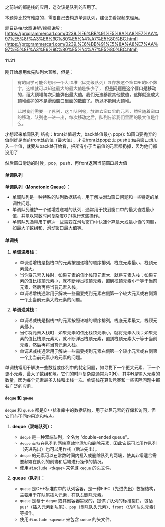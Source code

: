 之前讲的都是栈的应用，这次该是队列的应用了。

本题算比较有难度的，需要自己去构造单调队列，建议先看视频来理解。 

题目链接/文章讲解/视频讲解：[https://programmercarl.com/0239.%E6%BB%91%E5%8A%A8%E7%AA%97%E5%8F%A3%E6%9C%80%E5%A4%A7%E5%80%BC.html](https://programmercarl.com/0239.%E6%BB%91%E5%8A%A8%E7%AA%97%E5%8F%A3%E6%9C%80%E5%A4%A7%E5%80%BC.html)

#### 11.21
刚开始想用优先队列大顶堆，但是：

>有的同学可能会想用一个大顶堆（优先级队列）来存放这个窗口里的k个数字，这样就可以知道最大的最大值是多少了， **但是问题是这个窗口是移动的，而大顶堆每次只能弹出最大值，我们无法移除其他数值，这样就造成大顶堆维护的不是滑动窗口里面的数值了。所以不能用大顶堆。**
>
>此时我们需要一个队列，这个队列呢，放进去窗口里的元素，然后随着窗口的移动，队列也一进一出，每次移动之后，队列告诉我们里面的最大值是什么。

才想起来单调队列
结构：front处值最大，back处值最小
pop(): 如窗口要抛弃的值刚好是当前front处的值（最大值），才把front处pop出去
push():如果窗口想加入一个值，就要从back处开始看，把所有小于当前值的元素都扔掉，因为他们都没用了

然后窗口滑动的时候，pop，push，再front返回当前窗口最大值

#### 单调队列
**单调队列（Monotonic Queue）：**
- 单调队列是一种特殊的队列数据结构，用于解决滑动窗口问题和一些特定的单调性问题。
- 单调队列维护一个递增或递减的队列，通常用于找到窗口中的最大值或最小值，并能以常数时间复杂度O(1)执行这些操作。
- 单调队列通常用于解决一些需要在滑动窗口中快速计算最大或最小值的问题，如最大子数组和、滑动窗口最大值等。


#### 单调栈
1. **单调递增栈：**
    
    - 单调递增栈是指栈中的元素按照递增的顺序排列，栈底元素最小，栈顶元素最大。
    - 当你将元素入栈时，如果元素的值比栈顶元素大，就将元素入栈；如果元素的值比栈顶元素小，就不断弹出栈顶元素，直到栈顶元素小于等于当前元素，然后再将当前元素入栈。
    - 单调递增栈通常用于解决一些需要找到元素右侧第一个较大元素或右侧第一个比当前元素大的元素的问题。
2. **单调递减栈：**
    
    - 单调递减栈是指栈中的元素按照递减的顺序排列，栈底元素最大，栈顶元素最小。
    - 当你将元素入栈时，如果元素的值比栈顶元素小，就将元素入栈；如果元素的值比栈顶元素大，就不断弹出栈顶元素，直到栈顶元素大于等于当前元素，然后再将当前元素入栈。
    - 单调递减栈通常用于解决一些需要找到元素右侧第一个较小元素或右侧第一个比当前元素小的元素的问题。

单调栈常用于解决一些数组或序列中的特定问题，如寻找下一个更大元素、下一个更小元素、最大子数组和等。它们的时间复杂度通常为O(N)，其中N是输入元素的数量，因为每个元素最多入栈和出栈一次。单调栈在算法竞赛和一些实际问题中都有广泛的应用。

#### `deque` 和 `queue` 
`deque` 和 `queue` 都是C++标准库中的数据结构，用于处理元素的存储和访问，但它们有不同的用途和特点。

1. **deque（双端队列）：**
    - `deque` 是一种双端队列，全名为 "double-ended queue"。
    - `deque` 支持在队列的两端高效地添加和删除元素，因此它既可以用作队列（先进先出）也可以用作栈（后进先出）。
    - `deque` 的元素可以在常数时间内插入或删除队列的两端，使其非常适合需要频繁在队列的前端和后端进行操作的情况。
    - 使用 `#include <deque>` 来包含 `deque` 的头文件。

1. **queue（队列）：**
    - `queue` 是C++标准库中的队列容器，是一种FIFO（先进先出）数据结构，主要用于在队尾插入元素，在队头删除元素。
    - `queue` 是基于 `deque` 或其他容器实现的，提供了队列的标准接口，包括 `push`（插入元素到队尾）、`pop`（删除队头元素）、`front`（访问队头元素）等操作。
    - 使用 `#include <queue>` 来包含 `queue` 的头文件。